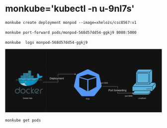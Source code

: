 # monkube='kubectl -n u-9nl7s'

```
monkube create deployment monpod --image=xhelozs/csc8567:v1

monkube port-forward pods/monpod-568d57dd54-ggkj9 8080:5000

monkube  logs monpod-568d57dd54-ggkj9
```
![alt text](image.png)

```
monkube get pods 
```





